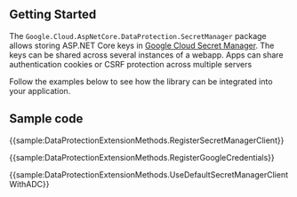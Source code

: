 ## Getting Started

The `Google.Cloud.AspNetCore.DataProtection.SecretManager` package allows storing ASP.NET Core keys in [Google Cloud Secret Manager](https://cloud.google.com/secret-manager).
The keys can be shared across several instances of a webapp. Apps can share authentication cookies
or CSRF protection across multiple servers

Follow the examples below to see how the library can be integrated into your application.

## Sample code

{{sample:DataProtectionExtensionMethods.RegisterSecretManagerClient}}

{{sample:DataProtectionExtensionMethods.RegisterGoogleCredentials}}

{{sample:DataProtectionExtensionMethods.UseDefaultSecretManagerClientWithADC}}

